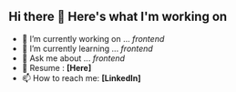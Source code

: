 ## Hi there 👋 Here's what I'm working on

- 🔭 I’m currently working on ... *frontend*
- 🌱 I’m currently learning ... *frontend*
- 💬 Ask me about ... *frontend*
- 🙋 Resume : **[Here]**
- 📫 How to reach me: **[LinkedIn]**
